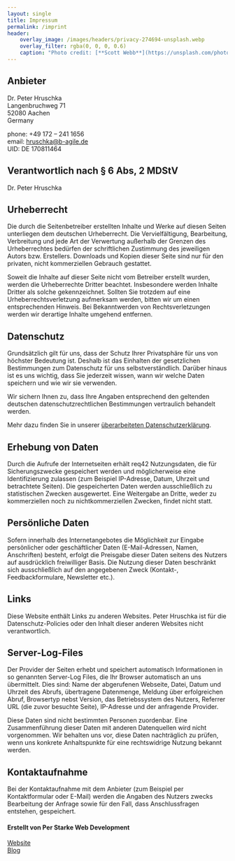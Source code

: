 ```yaml
---
layout: single
title: Impressum
permalink: /imprint
header:
    overlay_image: /images/headers/privacy-274694-unsplash.webp
    overlay_filter: rgba(0, 0, 0, 0.6)
    caption: "Photo credit: [**Scott Webb**](https://unsplash.com/photos/yekGLpc3vro)"
---
```


## Anbieter
Dr. Peter Hruschka  
Langenbruchweg 71  
52080 Aachen  
Germany  

phone: +49 172 – 241 1656  
email: hruschka@b-agile.de  
UID: DE 170811464  

## Verantwortlich nach § 6 Abs, 2 MDStV
Dr. Peter Hruschka

## Urheberrecht
Die durch die Seitenbetreiber erstellten Inhalte und Werke auf diesen Seiten unterliegen dem deutschen Urheberrecht. Die Vervielfältigung, Bearbeitung, Verbreitung und jede Art der Verwertung außerhalb der Grenzen des Urheberrechtes bedürfen der schriftlichen Zustimmung des jeweiligen Autors bzw. Erstellers. Downloads und Kopien dieser Seite sind nur für den privaten, nicht kommerziellen Gebrauch gestattet.

Soweit die Inhalte auf dieser Seite nicht vom Betreiber erstellt wurden, werden die Urheberrechte Dritter beachtet. Insbesondere werden Inhalte Dritter als solche gekennzeichnet. Sollten Sie trotzdem auf eine Urheberrechtsverletzung aufmerksam werden, bitten wir um einen entsprechenden Hinweis. Bei Bekanntwerden von Rechtsverletzungen werden wir derartige Inhalte umgehend entfernen.

## Datenschutz
Grundsätzlich gilt für uns, dass der Schutz Ihrer Privatsphäre für uns von höchster Bedeutung ist. Deshalb ist das Einhalten der gesetzlichen Bestimmungen zum Datenschutz für uns selbstverständlich. Darüber hinaus ist es uns wichtig, dass Sie jederzeit wissen, wann wir welche Daten speichern und wie wir sie verwenden.

Wir sichern Ihnen zu, dass Ihre Angaben entsprechend den geltenden deutschen datenschutzrechtlichen Bestimmungen vertraulich behandelt werden.

Mehr dazu finden Sie in unserer [überarbeiteten Datenschutzerklärung](/privacy).

## Erhebung von Daten
Durch die Aufrufe der Internetseiten erhält req42 Nutzungsdaten, die für Sicherungszwecke gespeichert werden und möglicherweise eine Identifizierung zulassen (zum Beispiel IP-Adresse, Datum, Uhrzeit und betrachtete Seiten). Die gespeicherten Daten werden ausschließlich zu statistischen Zwecken ausgewertet. Eine Weitergabe an Dritte, weder zu kommerziellen noch zu nichtkommerziellen Zwecken, findet nicht statt.

## Persönliche Daten
Sofern innerhalb des Internetangebotes die Möglichkeit zur Eingabe persönlicher oder geschäftlicher Daten (E-Mail-Adressen, Namen, Anschriften) besteht, erfolgt die Preisgabe dieser Daten seitens des Nutzers auf ausdrücklich freiwilliger Basis. Die Nutzung dieser Daten beschränkt sich ausschließlich auf den angegebenen Zweck (Kontakt-, Feedbackformulare, Newsletter etc.).

## Links
Diese Website enthält Links zu anderen Websites. Peter Hruschka ist für die Datenschutz-Policies oder den Inhalt dieser anderen Websites nicht verantwortlich.

## Server-Log-Files
Der Provider der Seiten erhebt und speichert automatisch Informationen in so genannten Server-Log Files, die Ihr Browser automatisch an uns übermittelt. Dies sind: Name der abgerufenen Webseite, Datei, Datum und Uhrzeit des Abrufs, übertragene Datenmenge, Meldung über erfolgreichen Abruf, Browsertyp nebst Version, das Betriebssystem des Nutzers, Referrer URL (die zuvor besuchte Seite), IP-Adresse und der anfragende Provider.

Diese Daten sind nicht bestimmten Personen zuordenbar. Eine Zusammenführung dieser Daten mit anderen Datenquellen wird nicht vorgenommen. Wir behalten uns vor, diese Daten nachträglich zu prüfen, wenn uns konkrete Anhaltspunkte für eine rechtswidrige Nutzung bekannt werden.

## Kontaktaufnahme
Bei der Kontaktaufnahme mit dem Anbieter (zum Beispiel per Kontaktformular oder E-Mail) werden die Angaben des Nutzers zwecks Bearbeitung der Anfrage sowie für den Fall, dass Anschlussfragen entstehen, gespeichert.

#### Erstellt von Per Starke Web Development
  
[Website](https://perstarke-webdev.de/)   
[Blog](https://blog.perstarke-webdev.de/)
